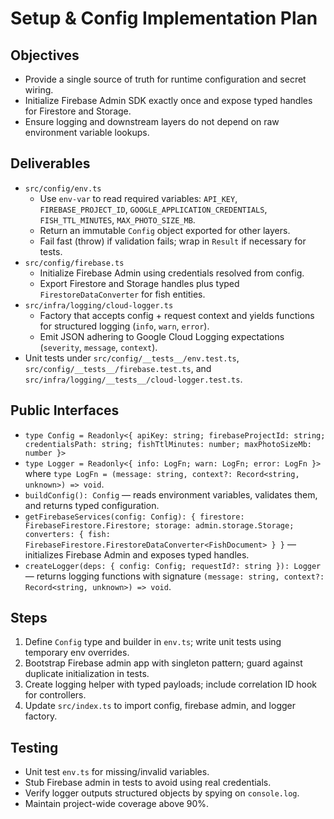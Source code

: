 # Setup & Config Implementation Plan

## Objectives
- Provide a single source of truth for runtime configuration and secret wiring.
- Initialize Firebase Admin SDK exactly once and expose typed handles for Firestore and Storage.
- Ensure logging and downstream layers do not depend on raw environment variable lookups.

## Deliverables
- `src/config/env.ts`
  - Use `env-var` to read required variables: `API_KEY`, `FIREBASE_PROJECT_ID`, `GOOGLE_APPLICATION_CREDENTIALS`, `FISH_TTL_MINUTES`, `MAX_PHOTO_SIZE_MB`.
  - Return an immutable `Config` object exported for other layers.
  - Fail fast (throw) if validation fails; wrap in `Result` if necessary for tests.
- `src/config/firebase.ts`
  - Initialize Firebase Admin using credentials resolved from config.
  - Export Firestore and Storage handles plus typed `FirestoreDataConverter` for fish entities.
- `src/infra/logging/cloud-logger.ts`
  - Factory that accepts config + request context and yields functions for structured logging (`info`, `warn`, `error`).
  - Emit JSON adhering to Google Cloud Logging expectations (`severity`, `message`, `context`).
- Unit tests under `src/config/__tests__/env.test.ts`, `src/config/__tests__/firebase.test.ts`, and `src/infra/logging/__tests__/cloud-logger.test.ts`.

## Public Interfaces
- `type Config = Readonly<{ apiKey: string; firebaseProjectId: string; credentialsPath: string; fishTtlMinutes: number; maxPhotoSizeMb: number }>`
- `type Logger = Readonly<{ info: LogFn; warn: LogFn; error: LogFn }>` where `type LogFn = (message: string, context?: Record<string, unknown>) => void`.
- `buildConfig(): Config` — reads environment variables, validates them, and returns typed configuration.
- `getFirebaseServices(config: Config): { firestore: FirebaseFirestore.Firestore; storage: admin.storage.Storage; converters: { fish: FirebaseFirestore.FirestoreDataConverter<FishDocument> } }` — initializes Firebase Admin and exposes typed handles.
- `createLogger(deps: { config: Config; requestId?: string }): Logger` — returns logging functions with signature `(message: string, context?: Record<string, unknown>) => void`.

## Steps
1. Define `Config` type and builder in `env.ts`; write unit tests using temporary env overrides.
2. Bootstrap Firebase admin app with singleton pattern; guard against duplicate initialization in tests.
3. Create logging helper with typed payloads; include correlation ID hook for controllers.
4. Update `src/index.ts` to import config, firebase admin, and logger factory.

## Testing
- Unit test `env.ts` for missing/invalid variables.
- Stub Firebase admin in tests to avoid using real credentials.
- Verify logger outputs structured objects by spying on `console.log`.
- Maintain project-wide coverage above 90%.
